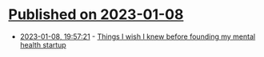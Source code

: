 # [Published on 2023-01-08](index.md)

* [2023-01-08, 19:57:21](https://news.ycombinator.com/item?id=34302464) - [Things I wish I knew before founding my mental health startup](https://medium.ikuznetsov.com/the-four-things-i-wish-i-knew-before-founding-my-mental-health-startup-2a7e1faa99e5)
